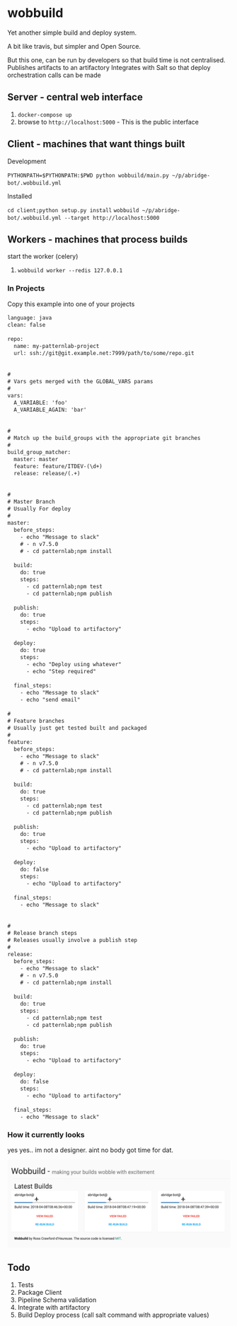 # wobbuild

Yet another simple build and deploy system.

A bit like travis, but simpler and Open Source.

But this one, can be run by developers so that build time is not centralised.
Publishes artifacts to an artifactory
Integrates with Salt so that deploy orchestration calls can be made


## Server - central web interface


1. `docker-compose up`
2. browse to `http://localhost:5000` - This is the public interface


## Client - machines that want things built

Development

`PYTHONPATH=$PYTHONPATH:$PWD python wobbuild/main.py ~/p/abridge-bot/.wobbuild.yml`

Installed

`cd client;python setup.py install`
`wobbuild ~/p/abridge-bot/.wobbuild.yml --target http://localhost:5000`


## Workers - machines that process builds

start the worker (celery)

1. `wobbuild worker --redis 127.0.0.1`



### In Projects

Copy this example into one of your projects

```
language: java
clean: false

repo:
  name: my-patternlab-project
  url: ssh://git@git.example.net:7999/path/to/some/repo.git


#
# Vars gets merged with the GLOBAL_VARS params
#
vars:
  A_VARIABLE: 'foo'
  A_VARIABLE_AGAIN: 'bar'


#
# Match up the build_groups with the appropriate git branches
#
build_group_matcher:
  master: master
  feature: feature/ITDEV-(\d+)
  release: release/(.+)


#
# Master Branch
# Usually For deploy
#
master:
  before_steps:
    - echo "Message to slack"
    # - n v7.5.0
    # - cd patternlab;npm install

  build:
    do: true
    steps:
      - cd patternlab;npm test
      - cd patternlab;npm publish

  publish:
    do: true
    steps:
      - echo "Upload to artifactory"

  deploy:
    do: true
    steps:
      - echo "Deploy using whatever"
      - echo "Step required"

  final_steps:
    - echo "Message to slack"
    - echo "send email"

#
# Feature branches
# Usually just get tested built and packaged
#
feature:
  before_steps:
    - echo "Message to slack"
    # - n v7.5.0
    # - cd patternlab;npm install

  build:
    do: true
    steps:
      - cd patternlab;npm test
      - cd patternlab;npm publish

  publish:
    do: true
    steps:
      - echo "Upload to artifactory"

  deploy:
    do: false
    steps:
      - echo "Upload to artifactory"

  final_steps:
    - echo "Message to slack"


#
# Release branch steps
# Releases usually involve a publish step
#
release:
  before_steps:
    - echo "Message to slack"
    # - n v7.5.0
    # - cd patternlab;npm install

  build:
    do: true
    steps:
      - cd patternlab;npm test
      - cd patternlab;npm publish

  publish:
    do: true
    steps:
      - echo "Upload to artifactory"

  deploy:
    do: false
    steps:
      - echo "Upload to artifactory"

  final_steps:
    - echo "Message to slack"

```

### How it currently looks

yes yes.. im not a designer. aint no body got time for dat.

![uggers](preview.png "Ugly Preview")




## Todo

1. Tests
2. Package Client
3. Pipeline Schema validation
4. Integrate with artifactory
5. Build Deploy process (call salt command with appropriate values)
